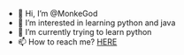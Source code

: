 - 👋 Hi, I’m @MonkeGod
- 👀 I’m interested in learning python and java
- 🌱 I’m currently trying to learn python
- 📫 How to reach me? [HERE](https://discord.gg/JcPyFgMxSU)

<!---
MonkeBoi4926/MonkeBoi4926 is a ✨ special ✨ repository because its `README.md` (this file) appears on your GitHub profile.
You can click the Preview link to take a look at your changes.
--->
